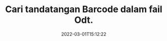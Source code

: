 ---
############################# Static ############################
layout: "auto-gen-signature"
date: 2022-03-01T15:12:22
draft: false
operation: Search
signaturetype: Barcode
fileformat: Odt
productName: Java
lang: ms
productCode: java
otherformats: pdf doc docx docm dot dotm dotx odt ott rtf xls xlsx xlsm xlsb csv ods ots xltx xltm ppt pptx pps ppsx odp otp potx potm pptm ppsm png jpg bmp gif tiff svg webp wmf
breadcrumb: Search Barcode signatures at Odt with Java

############################# Head ############################
head_title: "Cari tandatangan Barcode dalam fail Odt dalam Java"
head_description: "Gunakan Java untuk mencari tandatangan Barcode dalam fail Odt menggunakan beberapa baris kod."

############################# Header ############################
title: "Cari tandatangan Barcode dalam fail Odt."
description: "API asli Java membenarkan untuk mencari tandatangan Barcode dalam fail Odt yang telah ditandatangani. Lakukan carian e-tandatangan lanjutan dalam dokumen Odt anda menggunakan beberapa baris kod."
bg_image: "https://cms.admin.containerize.com/templates/aspose/App_Themes/V3/images/bg/header1.png"
bg_overlay: false
button:
    enable: true

############################# SubMenu ############################
submenu:
    enable: true

    left:
        img_alt: "GroupDocs.Signature for Java"
        image: "https://cms.admin.containerize.com/templates/groupdocs/images/product-logos/90x90-noborder/groupdocsature-java.png"
        product: "GroupDocs.Signature"
        platform: "Java"



############################# About ############################
about:
    enable: true
    title: "Mengenai API GroupDocs.Signature for Java."
    content: |
        [GroupDocs.Signature for Java](https://products.groupdocs.com/signature/java/) menyediakan API Java untuk memproses dokumen menggunakan pelbagai jenis tandatangan seperti teks, imej, sijil digital, kod bar, kod QR, setem atau metadata. Pengguna boleh menambah, memadam, mengemas kini, mengesahkan atau mencari tandatangan elektronik dalam PDF, dokumen MS Word, buku kerja MS Excel, persembahan MS PowerPoint, fail Adobe Photoshop dan pelbagai format imej, dengan sokongan tambahan untuk menyesuaikan sifat tandatangan mengikut keperluan.
    

############################# Steps ############################
steps:
    enable: true
    title_left: "Bagaimana untuk mencari tandatangan Barcode dalam Odt"
    content_left: |
        [GroupDocs.Signature for Java](https://products.groupdocs.com/signature/java/) memudahkan pembangun Java mencari tandatangan Barcode dalam fail Odt daripada aplikasi mereka dengan melaksanakan beberapa langkah mudah.
        
        * Buat contoh baharu kelas Tandatangan dan lulus laluan dokumen sumber sebagai parameter pembina.
        * Segerakan objek SearchOptions mengikut keperluan anda dan tentukan pilihan carian.
        * Panggil kaedah Carian contoh kelas Tandatangan dan berikan SearchOptions kepadanya.
        * Proses hasil carian mengikut permintaan anda.

    title_right: "Keperluan Sistem"
    content_right: |
        GroupDocs.Signature for Java disokong pada semua platform dan sistem pengendalian utama. Sebelum melaksanakan kod di bawah, sila pastikan anda mempunyai prasyarat berikut dipasang pada sistem anda.

        * Sistem pengendalian: Microsoft Windows, Linux, MacOS
        * Persekitaran pembangunan: NetBeans, Intellij IDEA, Eclipse, etc.
        * Java runtime: J2SE 6.0 and above
        * Muat turun versi terkini GroupDocs.Signature for Java daripada [Maven](https://repository.groupdocs.com/webapp/#/artifacts/browse/tree/General/repo/com/groupdocs/groupdocs-signature)
         
    code: |
        ```java    
        
        // Set up input Odt file
        String filePath = "input.odt";

        // Instantiate Signature for input file
        Signature signature = new Signature(filePath);

        //Create search options
        BarcodeSearchOptions options = new BarcodeSearchOptions();

        // specify special pages to search on 
        options.setAllPages(false);
        // single page number
        options.setPageNumber(1);
        // specify text match type
        options.setMatchType(TextMatchType.Contains);
        // specify text pattern to search
        options.setText("Text signature");
        // return  Barcode images for processing
        options.setReturnContent(true);
        // set up type of returned  Barcode images
        options.setReturnContentType(FileType.PNG);
                            
        // search for Barcode signatures in Odt document
        List<BarcodeSignature> signatures = signature.search(BarcodeSignature.class, options);

        // process signatures which were found 
        signatures.forEach(item -> System.out.println(item.toString()));

        ```

############################# Demos ############################
demos:
    enable: true
    title: "Cari Barcode tandatangan elektronik Demo Langsung"
    content: |
       Cari dokumen untuk pelbagai tandatangan elektronik pada fail Odt sekarang dengan melawati tapak web [GroupDocs.Signature App](https://products.groupdocs.app/signature/family).

        
############################# More Formats ############################
more_formats:
    enable: true
    title: "Cari tandatangan Barcode lain menggunakan Java"
    content: |
        "Carian tandatangan elektronik dalam pelbagai dokumen. Cari tandatangan daripada salah satu format fail yang popular seperti yang ditunjukkan di bawah."
    format: 
           
       
back_to_top:
    enable: true
---